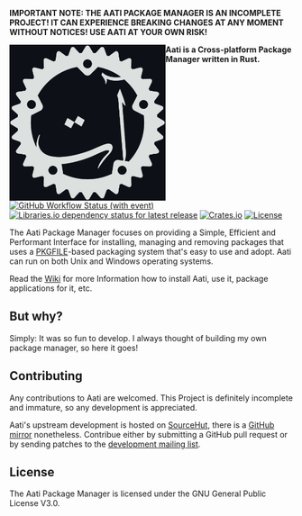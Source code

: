 **IMPORTANT NOTE: THE AATI PACKAGE MANAGER IS AN INCOMPLETE PROJECT! IT CAN EXPERIENCE BREAKING CHANGES AT ANY MOMENT WITHOUT NOTICES! USE AATI AT YOUR OWN RISK!**

<img align="left" style="width: 277px" width="277" src="https://raw.githubusercontent.com/hharas/aati/master/aati.jpg" alt="Aati's logo in Arabic Thuluth Script" />

**Aati is a Cross-platform Package Manager written in Rust.**

[![GitHub Workflow Status (with event)](https://img.shields.io/github/actions/workflow/status/hharas/aati/rust.yml?logo=github)](https://github.com/hharas/aati/actions/workflows/rust.yml)
[![Libraries.io dependency status for latest release](https://img.shields.io/librariesio/release/cargo/aati)](https://libraries.io/cargo/aati)
[![Crates.io](https://img.shields.io/crates/v/aati)](https://crates.io/crates/aati)
[![License](https://img.shields.io/github/license/hharas/aati?logo=gnu)](https://www.gnu.org/licenses/gpl-3.0.en.html)

The Aati Package Manager focuses on providing a Simple, Efficient and Performant Interface for installing, managing and removing packages that uses a [PKGFILE](https://man.sr.ht/~haras/aati/pkgfile-manual.md)-based packaging system that's easy to use and adopt. Aati can run on both Unix and Windows operating systems.

Read the [Wiki](https://man.sr.ht/~haras/aati/) for more Information how to install Aati, use it, package applications for it, etc.

## But why?

Simply: It was so fun to develop. I always thought of building my own package manager, so here it goes!

## Contributing

Any contributions to Aati are welcomed. This Project is definitely incomplete and immature, so any development is appreciated.

Aati's upstream development is hosted on [SourceHut](https://sr.ht/~haras/aati), there is a [GitHub mirror](https://github.com/hharas/aati) nonetheless. Contribue either by submitting a GitHub pull request or by sending patches to the [development mailing list](https://lists.sr.ht/~haras/aati-devel).

## License

The Aati Package Manager is licensed under the GNU General Public License V3.0.
